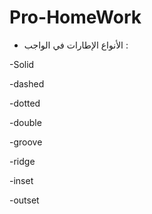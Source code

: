 # Pro-HomeWork
- الأنواع الإطارات في الواجب :

-Solid

-dashed

-dotted

-double

-groove

-ridge

-inset

-outset
